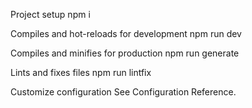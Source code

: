 Project setup
npm i

Compiles and hot-reloads for development
npm run dev

Compiles and minifies for production
npm run generate

Lints and fixes files
npm run lintfix

Customize configuration
See Configuration Reference.